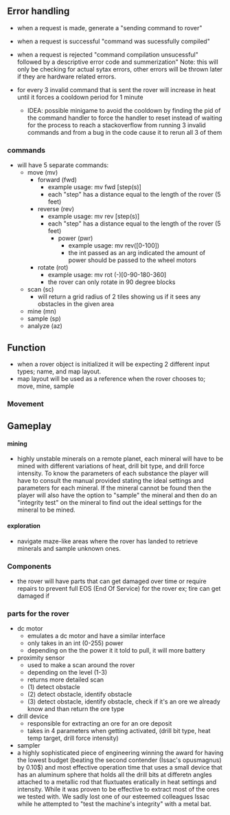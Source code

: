 ## Error handling
- when a request is made, generate a "sending command to rover"
- when a request is successful "command was sucessfully compiled"
- when a request is rejected "command compilation unsucessful" followed by a descriptive error code and summerization"
Note: this will only be checking for actual sytax errors, other errors will be thrown later if they are hardware related errors.

- for every 3 invalid command that is sent the rover will increase in heat until it forces a cooldown period for 1 minute
	- IDEA: possible minigame to avoid the cooldown by finding the pid of the command handler to force the handler to reset instead of waiting for the process to reach a stackoverflow from running 3 invalid commands and from a bug in the code cause it to rerun all 3 of them 
### commands
- will have 5 separate commands:
	- move (mv)
		- forward (fwd)
			- example usage: mv fwd [step(s)]
			- each "step" has a distance equal to the length of the rover (5 feet)
		- reverse (rev)
			- example usage: mv rev [step(s)]
			- each "step" has a distance equal to the length of the rover (5 feet)
				- power (pwr)
					- example usage: mv rev([0-100])
					- the int passed as an arg indicated the amount of power should be passed to the wheel motors 
		- rotate (rot)
			- example usage: mv rot (-)[0-90-180-360]
			- the rover can only rotate in 90 degree blocks
	- scan (sc)
		- will return a grid radius of 2 tiles showing us if it sees any obstacles in the given area
	- mine (mn)
	- sample (sp)
	- analyze (az)
## Function
- when a rover object is initialized it will be expecting 2 different input types; name, and map layout.
- map layout will be used as a reference when the rover chooses to; move, mine, sample
### Movement


## Gameplay
#### mining 
- highly unstable minerals on a remote planet, each mineral will have to be mined with different variations of heat, drill bit type, and drill force intensity. To know the parameters of each substance the player will have to consult the manual provided stating the ideal settings and parameters for each mineral. If the mineral cannot be found then the player will also have the option to "sample" the mineral and then do an "integrity test" on the mineral to find out the ideal settings for the mineral to be mined.
#### exploration
- navigate maze-like areas where the rover has landed to retrieve minerals and sample unknown ones.

### Components
- the rover will have parts that can get damaged over time or require repairs to prevent full EOS (End Of Service) for the rover ex; tire can get damaged if 
### parts for the rover
- dc motor
  - emulates a dc motor and have a similar interface 
  - only takes in an int (0-255) power
  - depending on the the power it it told to pull, it will more battery
- proximity sensor
  - used to make a scan around the rover
   - depending on the level (1-3)
   - returns more detailed scan
   - (1) detect obstacle
   - (2) detect obstacle, identify obstacle
   - (3) detect obstacle, identify obstacle, check if it's an ore we already know and than return the ore type
- drill device
  - responsible for extracting an ore for an ore deposit
  - takes in 4 parameters when getting activated, (drill bit type, heat temp target, drill force intensity)
- sampler
 - a highly sophisticated piece of engineering winning the award for having the lowest budget (beating the second contender (Issac's opusmagnus) by 0.10$) and  most effective operation time that uses a small device that has an aluminum sphere that holds all the drill bits at differetn angles  attached to a metallic rod that fluxtuates eratically in heat settings and intensity. While it was proven to be effective to extract most of the ores we tested with. We sadly lost one of our esteemed colleagues Issac while he attempted to "test the machine's integrity" with a metal bat.

